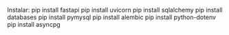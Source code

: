 Instalar:
pip install fastapi
pip install uvicorn
pip install sqlalchemy
pip install databases
pip install pymysql
pip install alembic
pip install python-dotenv
pip install asyncpg
